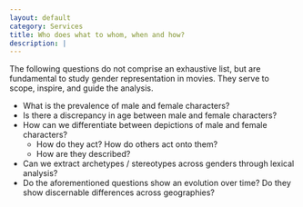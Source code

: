 ```yaml
---
layout: default
category: Services
title: Who does what to whom, when and how?
description: |
---
```


The following questions do not comprise an exhaustive list, but are fundamental to study gender representation in movies. They serve to scope, inspire, and guide the analysis.

* What is the prevalence of male and female characters?
* Is there a discrepancy in age between male and female characters? 
* How can we differentiate between depictions of male and female characters?
    + How do they act? How do others act onto them?
    + How are they described?
* Can we extract archetypes / stereotypes across genders through lexical analysis?
* Do the aforementioned questions show an evolution over time? Do they show discernable differences across geographies?